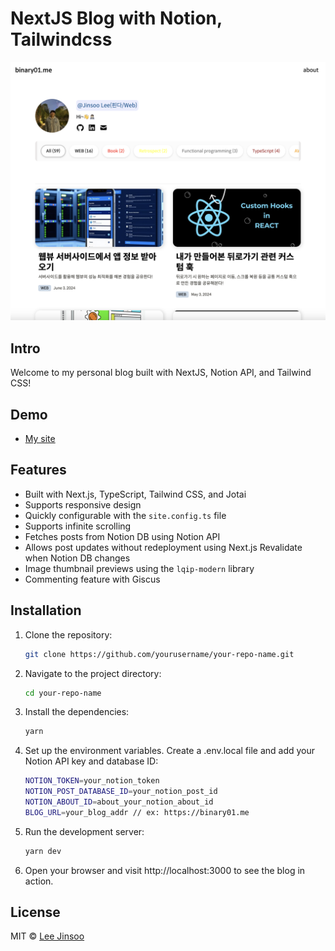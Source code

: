 # NextJS Blog with Notion, Tailwindcss

![intro](public/readme_intro.png)

## Intro

Welcome to my personal blog built with NextJS, Notion API, and Tailwind CSS!

## Demo

- [My site](https://binary01.me)

## Features

- Built with Next.js, TypeScript, Tailwind CSS, and Jotai
- Supports responsive design
- Quickly configurable with the `site.config.ts` file
- Supports infinite scrolling
- Fetches posts from Notion DB using Notion API
- Allows post updates without redeployment using Next.js Revalidate when Notion DB changes
- Image thumbnail previews using the `lqip-modern` library
- Commenting feature with Giscus

## Installation

1. Clone the repository:

   ```bash
   git clone https://github.com/yourusername/your-repo-name.git
   ```

2. Navigate to the project directory:

   ```bash
   cd your-repo-name
   ```

3. Install the dependencies:

   ```bash
   yarn
   ```

4. Set up the environment variables. Create a .env.local file and add your Notion API key and database ID:

   ```bash
   NOTION_TOKEN=your_notion_token
   NOTION_POST_DATABASE_ID=your_notion_post_id
   NOTION_ABOUT_ID=about_your_notion_about_id
   BLOG_URL=your_blog_addr // ex: https://binary01.me
   ```

5. Run the development server:

   ```bash
   yarn dev
   ```

6. Open your browser and visit http://localhost:3000 to see the blog in action.

## License

MIT © [Lee Jinsoo](https://binary01.me)
